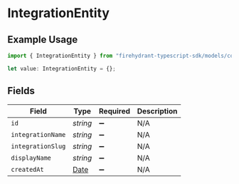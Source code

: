 # IntegrationEntity

## Example Usage

```typescript
import { IntegrationEntity } from "firehydrant-typescript-sdk/models/components";

let value: IntegrationEntity = {};
```

## Fields

| Field                                                                                         | Type                                                                                          | Required                                                                                      | Description                                                                                   |
| --------------------------------------------------------------------------------------------- | --------------------------------------------------------------------------------------------- | --------------------------------------------------------------------------------------------- | --------------------------------------------------------------------------------------------- |
| `id`                                                                                          | *string*                                                                                      | :heavy_minus_sign:                                                                            | N/A                                                                                           |
| `integrationName`                                                                             | *string*                                                                                      | :heavy_minus_sign:                                                                            | N/A                                                                                           |
| `integrationSlug`                                                                             | *string*                                                                                      | :heavy_minus_sign:                                                                            | N/A                                                                                           |
| `displayName`                                                                                 | *string*                                                                                      | :heavy_minus_sign:                                                                            | N/A                                                                                           |
| `createdAt`                                                                                   | [Date](https://developer.mozilla.org/en-US/docs/Web/JavaScript/Reference/Global_Objects/Date) | :heavy_minus_sign:                                                                            | N/A                                                                                           |